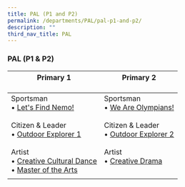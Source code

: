 ```yaml
---
title: PAL (P1 and P2)
permalink: /departments/PAL/pal-p1-and-p2/
description: ""
third_nav_title: PAL
---
```

### PAL (P1 &amp; P2)

| Primary 1<br><br> | Primary 2<br><br> |
|---|---|
| Sportsman<br>• [Let's Find Nemo!](https://staging.d3975mj8dcgb9n.amplifyapp.com/departments/PAL/lets-find-nemo/)<br><br>Citizen &amp; Leader<br>• [Outdoor Explorer 1](https://staging.d3975mj8dcgb9n.amplifyapp.com/departments/PAL/outdoor-explorer-1/)<br><br>Artist<br>• [Creative Cultural Dance](https://staging.d3975mj8dcgb9n.amplifyapp.com/departments/PAL/creative-cultural-dance/)<br>• [Master of the Arts](https://staging.d3975mj8dcgb9n.amplifyapp.com/departments/PAL/master-of-the-arts/) | Sportsman  <br>• [We Are Olympians!](https://staging.d3975mj8dcgb9n.amplifyapp.com/departments/PAL/we-are-olympians/)<br><br>Citizen &amp; Leader  <br>• [Outdoor Explorer 2](https://staging.d3975mj8dcgb9n.amplifyapp.com/departments/PAL/outdoor-explorer-2/) <br><br>Artist  <br>• [Creative Drama](https://staging.d3975mj8dcgb9n.amplifyapp.com/departments/PAL/creative-drama/)<br><br>
|  |  |